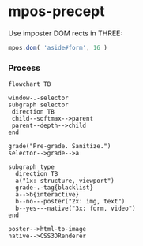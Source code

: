 # mpos-precept
Use imposter DOM rects in THREE:

```js
mpos.dom( 'aside#form', 16 )
```

### Process
```mermaid
flowchart TB

window-.-selector
subgraph selector
 direction TB
 child--softmax-->parent
 parent--depth-->child
end

grade("Pre-grade. Sanitize.")
selector-->grade-->a

subgraph type
  direction TB
  a("1x: structure, viewport")
  grade-.-tag{blacklist}
  a-->b{interactive}
  b--no---poster("2x: img, text")
  b--yes---native("3x: form, video")
end

poster-->html-to-image
native-->CSS3DRenderer
```
